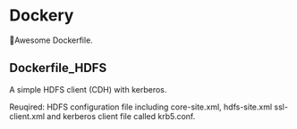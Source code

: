 # Dockery
:whale:Awesome Dockerfile.

## Dockerfile_HDFS

A simple HDFS client (CDH) with kerberos.

Reuqired: HDFS configuration file including core-site.xml, hdfs-site.xml ssl-client.xml and kerberos client file called krb5.conf.
